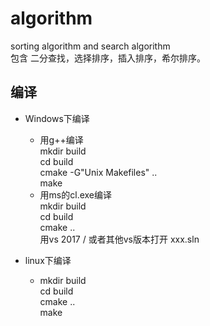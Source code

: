 # algorithm
sorting algorithm and search algorithm  
包含 二分查找，选择排序，插入排序，希尔排序。  

## 编译
* Windows下编译
  * 用g++编译  
   mkdir build  
   cd build  
   cmake -G"Unix Makefiles" ..  
   make  
  * 用ms的cl.exe编译  
   mkdir build  
   cd build  
   cmake ..  
   用vs 2017 / 或者其他vs版本打开 xxx.sln  
   
* linux下编译  
  * mkdir build  
    cd build  
    cmake ..  
    make

